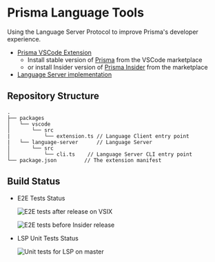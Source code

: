 # Prisma Language Tools

Using the Language Server Protocol to improve Prisma's developer experience.

- [Prisma VSCode Extension](packages/vscode)
  - Install stable version of [Prisma](https://marketplace.visualstudio.com/items?itemName=Prisma.prisma) from the VSCode marketplace
  - or install Insider version of [Prisma Insider](https://marketplace.visualstudio.com/items?itemName=Prisma.prisma-insider) from the marketplace
- [Language Server implementation](packages/language-server)

## Repository Structure

```
.
├── packages
│   └── vscode
│       └── src
|           └── extension.ts // Language Client entry point
|   └── language-server      // Language Server
│       └── src
│           └── cli.ts    // Language Server CLI entry point
└── package.json         // The extension manifest
```
## Build Status
- E2E Tests Status

  ![E2E tests after release on VSIX](https://github.com/prisma/language-tools/workflows/E2E%20tests%20after%20release%20on%20VSIX/badge.svg?branch=master)

  ![E2E tests before Insider release](https://github.com/prisma/language-tools/workflows/5.%20Integration%20tests%20in%20VSCode%20folder%20with%20published%20LSP/badge.svg?branch=master)

- LSP Unit Tests Status

  ![Unit tests for LSP on master](https://github.com/prisma/language-tools/workflows/3.%20Unit%20tests%20for%20LSP%20and%20publish/badge.svg?branch=master)
